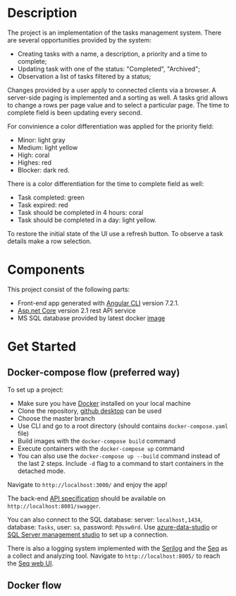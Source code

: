 # Description

The project is an implementation of the tasks management system. There are several opportunities provided by the system:
  - Creating tasks with a name, a description, a priority and a time to complete;
  - Updating task with one of the status: "Completed", "Archived";
  - Observation a list of tasks filtered by a status;
  
Changes provided by a user apply to connected clients via a browser. A server-side paging is implemented and a sorting as well. A tasks grid allows to change a rows per page value and to select a particular page. The time to complete field is been updating every second. 

For convinience a color differentiation was applied for the priority field:
  - Minor: light gray
  - Medium: light yellow
  - High: coral
  - Highes: red
  - Blocker: dark red.
  
There is a color differentiation for the time to complete field as well:
  - Task completed: green
  - Task expired: red
  - Task should be completed in 4 hours: coral
  - Task should be completed in a day: light yellow.
    
To restore the initial state of the UI use a refresh button. To observe a task details make a row selection.
    
# Components

This project consist of the following parts:
  - Front-end app generated with [Angular CLI](https://github.com/angular/angular-cli) version 7.2.1.
  - [Asp.net Core](https://github.com/aspnet/AspNetCore) version 2.1 rest API service
  - MS SQL database provided by latest docker [image](https://hub.docker.com/r/microsoft/mssql-server-linux/)

# Get Started

## Docker-compose flow (preferred way)

To set up a project:
  - Make sure you have [Docker](https://hub.docker.com/editions/community/docker-ce-desktop-windows) installed on your local machine
  - Clone the repository, [github desktop](https://desktop.github.com/) can be used
  - Choose the master branch
  - Use CLI and go to a root directory (should contains `docker-compose.yaml` file)
  - Build images with the `docker-compose build` command
  - Execute containers with the `docker-compose up` command
  - You can also use the `docker-compose up --build` command instead of the last 2 steps. Include `-d` flag to a command to start containers in the detached mode.

Navigate to `http://localhost:3000/` and enjoy the app! 

The back-end [API specification](http://localhost:8001/swagger) should be available on `http://localhost:8001/swagger`. 

You can also connect to the SQL database: server: `localhost,1434`, database: `Tasks`, user: `sa`, password: `P@ssw0rd`. Use [azure-data-studio](https://docs.microsoft.com/ru-ru/sql/azure-data-studio/download?view=sql-server-2017) or [SQL Server management studio](https://docs.microsoft.com/ru-ru/sql/ssms/download-sql-server-management-studio-ssms?view=sql-server-2017) to set up a connection.

There is also a logging system implemented with the [Serilog](https://serilog.net/) and the [Seq](https://getseq.net/) as a collect and analyzing tool. Navigate to `http://localhost:8005/` to reach the [Seq web UI](http://localhost:8005/).

## Docker flow


